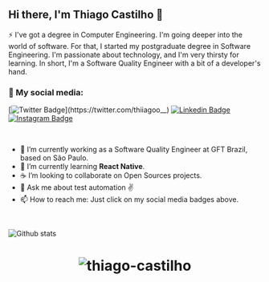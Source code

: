 

<!--
### Hi there 👋
**thiago-castilho/thiago-castilho** is a ✨ _special_ ✨ repository because its `README.md` (this file) appears on your GitHub profile.

Here are some ideas to get you started:

- 🔭 I’m currently working on ...
- 🌱 I’m currently learning ...
- 👯 I’m looking to collaborate on ...
- 🤔 I’m looking for help with ...
- 💬 Ask me about ...
- 📫 How to reach me: ...
- 😄 Pronouns: ...
- ⚡ Fun fact: ...
-->

## Hi there, I'm Thiago Castilho 👋

⚡ I've got a degree in Computer Engineering. I'm going deeper into the world of software. For that, I started my postgraduate degree in Software Engineering. I'm passionate about technology, and I'm very thirsty for learning. In short, I'm a Software Quality Engineer with a bit of a developer's hand.  


### :triangular_flag_on_post: My social media:
[![Twitter Badge](https://img.shields.io/badge/-Twitter-1ca0f1?style=flat-square&labelColor=1ca0f1&logo=twitter&logoColor=white&link=https://https://twitter.com/thiiagoo__)](https://twitter.com/thiiagoo__)
[![Linkedin Badge](https://img.shields.io/badge/-LinkedIn-blue?style=flat-square&logo=Linkedin&logoColor=white&link=https://www.linkedin.com/in/thiago-costa-castilho/)](https://www.linkedin.com/in/thiago-costa-castilho/)
[![Instagram Badge](https://img.shields.io/badge/-Instagram-C13584?style=flat-quare&labelColor=C13584&logo=instagram&logoColor=white&link=https://https://www.instagram.com/thiiagoo__/)](https://www.instagram.com/thiiagoo__/)

<br/>

- 🤖  I’m currently working as a Software Quality Engineer at GFT Brazil, based on São Paulo.
- 🌱 I’m currently learning **React Native**.
- ☕ I’m looking to collaborate on Open Sources projects.
- 💬 Ask me about test automation ✌
- 📫 How to reach me: Just click on my social media badges above.

<br/>

![Github stats](https://github-readme-stats.vercel.app/api?username=thiago-castilho&hide=["prs","issues"])

<h1 align="center"> <img src="https://komarev.com/ghpvc/?username=thiago-castilho" alt="thiago-castilho" /> </h1>
